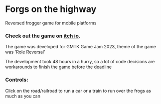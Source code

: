 # Forgs on the highway
Reversed frogger game for mobile platforms
### Check out the game on [itch io](https://tuesdaypizza.itch.io/frogs-on-the-highway).

The game was developed for GMTK Game Jam 2023, theme of the game was 'Role Reversal'

The development took 48 hours in a hurry, so a lot of code decisions are workarounds to finish the game before the deadline

### Controls:
Click on the road/railroad to run a car or a train to run over the frogs as much as you can 
